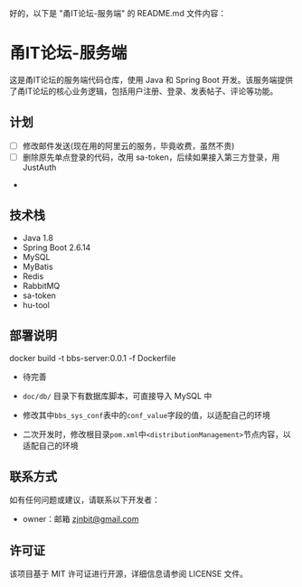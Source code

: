 好的，以下是 "甬IT论坛-服务端" 的 README.md 文件内容：

# 甬IT论坛-服务端

这是甬IT论坛的服务端代码仓库，使用 Java 和 Spring Boot 开发。该服务端提供了甬IT论坛的核心业务逻辑，包括用户注册、登录、发表帖子、评论等功能。

## 计划

- [ ] 修改邮件发送(现在用的阿里云的服务，毕竟收费，虽然不贵)
- [ ] 删除原先单点登录的代码，改用 sa-token，后续如果接入第三方登录，用JustAuth
-

## 技术栈

- Java 1.8
- Spring Boot 2.6.14
- MySQL
- MyBatis
- Redis
- RabbitMQ
- sa-token
- hu-tool

## 部署说明

docker build -t bbs-server:0.0.1 -f Dockerfile

- 待完善

- `doc/db/` 目录下有数据库脚本，可直接导入 MySQL 中
- 修改其中`bbs_sys_conf`表中的`conf_value`字段的值，以适配自己的环境
- 二次开发时，修改根目录`pom.xml`中`<distributionManagement>`节点内容，以适配自己的环境

## 联系方式

如有任何问题或建议，请联系以下开发者：

- owner：邮箱 zjnbit@gmail.com

## 许可证

该项目基于 MIT 许可证进行开源，详细信息请参阅 LICENSE 文件。
